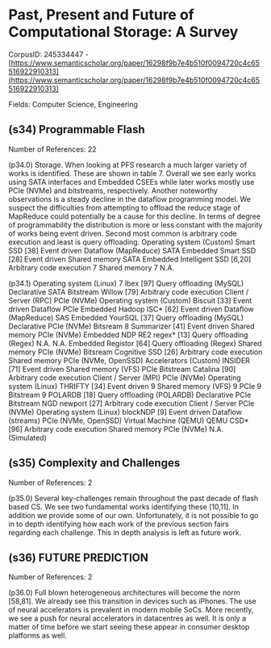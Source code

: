 # Past, Present and Future of Computational Storage: A Survey

CorpusID: 245334447 - [https://www.semanticscholar.org/paper/16298f9b7e4b510f0094720c4c65516922910313](https://www.semanticscholar.org/paper/16298f9b7e4b510f0094720c4c65516922910313)

Fields: Computer Science, Engineering

## (s34) Programmable Flash
Number of References: 22

(p34.0) Storage. When looking at PFS research a much larger variety of works is identified. These are shown in table 7. Overall we see early works using SATA interfaces and Embedded CSEEs while later works mostly use PCIe (NVMe) and bitstreams, respectively. Another noteworthy observations is a steady decline in the dataflow programming model. We suspect the difficulties from attempting to offload the reduce stage of MapReduce could potentially be a cause for this decline. In terms of degree of programmability the distribution is more or less constant with the majority of works being event driven. Second most common is arbitrary code execution and least is query offloading. Operating system (Custom) Smart SSD [38] Event driven Dataflow (MapReduce) SATA Embedded Smart SSD [28] Event driven Shared memory SATA Embedded Intelligent SSD [6,20] Arbitrary code execution 7 Shared memory 7 N.A.

(p34.1) Operating system (Linux) 7 Ibex [97] Query offloading (MySQL) Declarative SATA Bitstream Willow [79] Arbitrary code execution Client / Server (RPC) PCIe (NVMe) Operating system (Custom) Biscuit [33] Event driven Dataflow PCIe Embedded Hadoop ISC* [62] Event driven Dataflow (MapReduce) SAS Embedded YourSQL [37] Query offloading (MySQL) Declarative PCIe (NVMe) Bitsream 8 Summarizer [41] Event driven Shared memory PCIe (NVMe) Embedded NDP RE2 regex* [13] Query offloading (Regex) N.A. N.A. Embedded Registor [64] Query offloading (Regex) Shared memory PCIe (NVMe) Bitsream Cognitive SSD [26] Arbitrary code execution Shared memory PCIe (NVMe, OpenSSD) Accelerators (Custom) INSIDER [71] Event driven Shared memory (VFS) PCIe Bitstream Catalina [90] Arbitrary code execution Client / Server (MPI) PCIe (NVMe) Operating system (Linux) THRIFTY [34] Event driven 9 Shared memory (VFS) 9 PCIe 9 Bitstream 9 POLARDB [18] Query offloading (POLARDB) Declarative PCIe Bitstream NGD newport [27] Arbitrary code execution Client / Server PCIe (NVMe) Operating system (Linux) blockNDP [9] Event driven Dataflow (streams) PCIe (NVMe, OpenSSD) Virtual Machine (QEMU) QEMU CSD* [96] Arbitrary code execution Shared memory PCIe (NVMe) N.A. (Simulated)
## (s35) Complexity and Challenges
Number of References: 2

(p35.0) Several key-challenges remain throughout the past decade of flash based CS. We see two fundamental works identifying these [10,11]. In addition we provide some of our own. Unfortunately, it is not possible to go in to depth identifying how each work of the previous section fairs regarding each challenge. This in depth analysis is left as future work.
## (s36) FUTURE PREDICTION
Number of References: 2

(p36.0) Full blown heterogeneous architectures will become the norm [58,81]. We already see this transition in devices such as iPhones. The use of neural accelerators is prevalent in modern mobile SoCs. More recently, we see a push for neural accelerators in datacentres as well. It is only a matter of time before we start seeing these appear in consumer desktop platforms as well.
